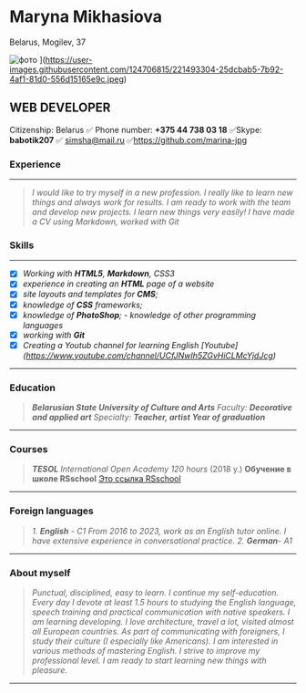 # Maryna Mikhasiova                                   
 

 
Belarus, Mogilev, 37 




![фото](https://avatarko.ru/img/avatar/15/devushka_14372.jpg "maryna mikhasiova") ](https://user-images.githubusercontent.com/124706815/221493304-25dcbab5-7b92-4af1-81d0-556d15165e9c.jpeg)


## **WEB DEVELOPER**

 Citizenship: Belarus
:white_check_mark: Phone number: **+375 44 738 03 18**
:white_check_mark:Skype: **babotik207**
:white_check_mark: simsha@mail.ru
 :white_check_mark:https://github.com/marina-jpg


### **Experience**

***
  >*I would like to try myself in a new profession. I really like to learn new things and always work for results. I am ready to work with the team and develop new projects. I learn new things very easily! I have made a CV using Markdown, worked with Git*

### **Skills**
***
 - [X]  *Working with **HTML5**, **Markdown**,  CSS3*                   
- [X] *experience in creating an **HTML** page of a website*                
- [X] *site layouts and templates for **CMS**;* 
- [X] *knowledge of **CSS** frameworks;* 
 - [X] *knowledge of **PhotoShop**; - knowledge of other programming languages*
- [X] *working with **Git***
- [X] *Creating a Youtub channel for learning English*
*[Youtube] (https://www.youtube.com/channel/UCfJNwIh5ZGvHiCLMcYjdJcg)*

***
### **Education**

>_**Belarusian State University of Culture and Arts**
Faculty: **Decorative and applied art**
Specialty: **Teacher, artist Year of graduation**_
***

### **Courses** 

>_**TESOL**
International Open Academy
120 hours_ (2018 y.)
>**Обучение в школе RSschool**
[Это ссылка RSschool](https://app.rs.school/course/schedule?course=js-fe-preschool-2022q4)
***
### **Foreign languages**

>_1. _**English**_ - C1
_From 2016 to 2023, work as an English tutor online. I have extensive experience in conversational practice._
>2. _**German**_- A1_
***

### **About myself** 
>_Punctual, disciplined, easy to learn. I continue my self-education. Every day I devote at least 1.5 hours to studying the English language, speech training and practical communication with native speakers. I am learning developing. I love architecture, travel a lot, visited almost all European countries. As part of communicating with foreigners, I study their culture (I especially like Americans). I am interested in various methods of mastering English. I strive to improve my professional level. I am ready to start learning new things with pleasure._
_____________________________

